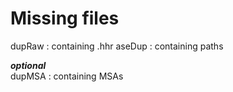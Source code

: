 # Missing files

dupRaw : containing .hhr
aseDup : containing paths

***optional*** <br />
dupMSA : containing MSAs

